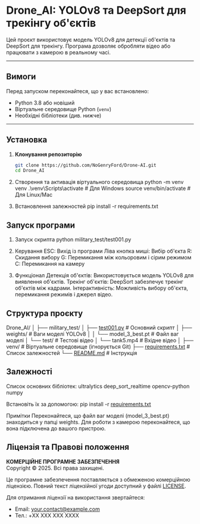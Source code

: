 # Drone_AI: YOLOv8 та DeepSort для трекінгу об'єктів

Цей проєкт використовує модель YOLOv8 для детекції об'єктів та DeepSort для трекінгу. Програма дозволяє обробляти відео або працювати з камерою в реальному часі.

---

## Вимоги

Перед запуском переконайтеся, що у вас встановлено:
- Python 3.8 або новіший
- Віртуальне середовище Python (`venv`)
- Необхідні бібліотеки (див. нижче)

---

## Установка

1. **Клонування репозиторію**
   ```bash
   git clone https://github.com/NoGenryFord/Drone-AI.git
   cd Drone_AI

2. Створення та активація віртуального середовища
    python -m venv venv
    .\venv\Scripts\activate  # Для Windows
    source venv/bin/activate  # Для Linux/Mac

3. Встановлення залежностей
    pip install -r requirements.txt

## Запуск програми

1. Запуск скрипта
    python military_test/test001.py

2. Керування
    ESC: Вихід із програми
    Ліва кнопка миші: Вибір об'єкта
    R: Скидання вибору
    G: Перемикання між кольоровим і сірим режимом
    C: Перемикання на камеру

3. Функціонал
    Детекція об'єктів: Використовується модель YOLOv8 для виявлення об'єктів.
    Трекінг об'єктів: DeepSort забезпечує трекінг об'єктів між кадрами.
    Інтерактивність: Можливість вибору об'єкта, перемикання режимів і джерел відео.

## Структура проєкту

Drone_AI/
│
├── military_test/
│   ├── [test001.py](http://_vscodecontentref_/2)          # Основний скрипт
│   ├── weights/            # Ваги моделі YOLOv8
│   │   └── model_3_best.pt # Файл ваг моделі
│   └── test/               # Тестові відео
│       └── tank5.mp4       # Вхідне відео
│
├── venv/                   # Віртуальне середовище (ігнорується Git)
├── [requirements.txt](http://_vscodecontentref_/3)        # Список залежностей
└── [README.md](http://_vscodecontentref_/4)               # Інструкція

## Залежності

Список основних бібліотек:
    ultralytics
    deep_sort_realtime
    opencv-python
    numpy

Встановіть їх за допомогою:
    pip install -r [requirements.txt](http://_vscodecontentref_/5)

Примітки
    Переконайтеся, що файл ваг моделі (model_3_best.pt) знаходиться у папці weights.
    Для роботи з камерою переконайтеся, що вона підключена до вашого пристрою.

## Ліцензія та Правові положення

**КОМЕРЦІЙНЕ ПРОГРАМНЕ ЗАБЕЗПЕЧЕННЯ**  
Copyright © 2025. Всі права захищені.

Це програмне забезпечення поставляється з обмеженою комерційною ліцензією.
Повний текст ліцензійної угоди доступний у файлі [LICENSE](LICENSE).

Для отримання ліцензії на використання звертайтеся:
- Email: your.contact@example.com
- Тел.: +XX XXX XXX XXXX